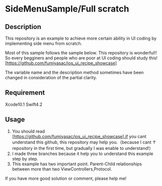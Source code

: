 SideMenuSample/Full scratch
====

## Description
This repository is an example to achieve more certain ability in UI coding by implementing side menu from scratch.

Most of this sample follows the sample below. 
This repository is wonderful!!
So every begginers and people who are poor at UI coding should study this!
[https://github.com/fumiyasac/ios_ui_recipe_showcase]

The variable name and the description method sometimes have been changed in consideration of the partial clarity.

## Requirement
Xcode10.1
Swift4.2

## Usage
1. You should read [https://github.com/fumiyasac/ios_ui_recipe_showcase].if you cant understand this github, this repository may help you.（because I cant ↑ repository in the first time, but gradually I was enable to understand!）
2. I made three branches because it help you to understand this example step by step.
3. This example has two important point. Parent-Child relationships between more than two ViewControllers,Protocol.

If you have more good solution or comment, please help me! 

